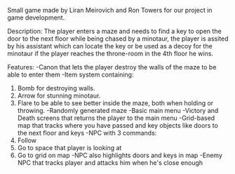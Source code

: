 Small game made by Liran Meirovich and Ron Towers for our project in game development.

Description:
The player enters a maze and needs to find a key to open the door to the next floor while being chased by a minotaur,
the player is assited by his assistant which can locate the key or be used as a decoy for the minotaur
if the player reaches the throne-room in the 4th floor he wins.

Features:
-Canon that lets the player destroy the walls of the maze to be able to enter them
-Item system containing: 
1) Bomb for destroying walls.
2) Arrow for stunning minotaur.
3) Flare to be able to see better inside the maze, both when holding or throwing.
-Randomly generated maze
-Basic main menu
-Victory and Death screens that returns the player to the main menu
-Grid-based map that tracks where you have passed and key objects like doors to the next floor and keys
-NPC with 3 commands:
1) Follow
2) Go to space that player is looking at
3) Go to grid on map
-NPC also highlights doors and keys in map
-Enemy NPC that tracks player and attacks him when he's close enough